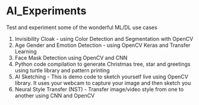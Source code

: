 # AI_Experiments
Test and experiment some of the wonderful ML/DL use cases

1. Invisibility Cloak - using Color Detection and Segmentation with OpenCV
2. Age Gender and Emotion Detection - using OpenCV Keras and Transfer Learning
3. Face Mask Detection using OpenCV and CNN
4. Python code compilation to generate Christmas tree, star and greetings using turtle library and pattern printing
5. AI Sketching - This is demo code to sketch yourself live using OpenCV library. It uses your webcam to capture your image and then sketch you
6. Neural Style Transfer (NST) - Transfer image/video style from one to another using CNN and OpenCV
